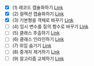 - [x] (1) 레코드 캡슐화하기 [Link](https://github.com/shinel94/Refactoring/blob/python/ch07/EncapsulateRecord.ipynb)
- [x] (2) 컬렉션 캡슐화하기 [Link](https://github.com/shinel94/Refactoring/blob/python/ch07/EncapsulateCollection.ipynb)
- [x] (3) 기본형을 객체로 바꾸기 [Link](https://github.com/shinel94/Refactoring/blob/python/ch07/ReplacePrimitiveWithObject.ipynb)
- [ ] (4) 임시 변수를 질의 함수로 바꾸기 [Link]()
- [ ] (5) 클래스 추출하기 [Link]()
- [ ] (6) 클래스 인라인하기 [Link]()
- [ ] (7) 위임 숨기기 [Link]()
- [ ] (8) 중개자 제거하기 [Link]()
- [ ] (9) 알고리즘 교체하기 [Link]()
